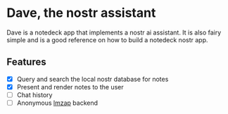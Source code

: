 
# Dave, the nostr assistant

Dave is a notedeck app that implements a nostr ai assistant. It is also fairy
simple and is a good reference on how to build a notedeck nostr app.

## Features

- [x] Query and search the local nostr database for notes
- [x] Present and render notes to the user
- [ ] Chat history
- [ ] Anonymous [lmzap][lmzap] backend

[lmzap]: https://jb55.com/lmzap
